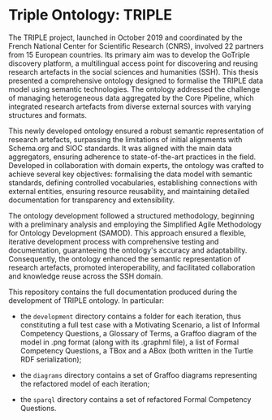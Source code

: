 # Triple Ontology: TRIPLE

The TRIPLE project, launched in October 2019 and coordinated by the French National Center for
Scientific Research (CNRS), involved 22 partners from 15 European countries. Its primary aim was
to develop the GoTriple discovery platform, a multilingual access point for discovering and reusing
research artefacts in the social sciences and humanities (SSH). This thesis presented a
comprehensive ontology designed to formalise the TRIPLE data model using semantic
technologies. The ontology addressed the challenge of managing heterogeneous data aggregated by
the Core Pipeline, which integrated research artefacts from diverse external sources with varying
structures and formats.

This newly developed ontology ensured a robust semantic representation of research artefacts,
surpassing the limitations of initial alignments with Schema.org and SIOC standards. It was aligned
with the main data aggregators, ensuring adherence to state-of-the-art practices in the field.
Developed in collaboration with domain experts, the ontology was crafted to achieve several key
objectives: formalising the data model with semantic standards, defining controlled vocabularies,
establishing connections with external entities, ensuring resource reusability, and maintaining
detailed documentation for transparency and extensibility.

The ontology development followed a structured methodology, beginning with a preliminary
analysis and employing the Simplified Agile Methodology for Ontology Development (SAMOD).
This approach ensured a flexible, iterative development process with comprehensive testing and
documentation, guaranteeing the ontology's accuracy and adaptability. Consequently, the ontology
enhanced the semantic representation of research artefacts, promoted interoperability, and facilitated
collaboration and knowledge reuse across the SSH domain.

This repository contains the full documentation produced during the development of TRIPLE ontology. In particular:

* the `development` directory contains a folder for each iteration, thus constituting a full test case with a Motivating Scenario, a list of Informal Competency Questions, a Glossary of Terms, a Graffoo diagram of the model in .png format (along with its .graphml file), a list of Formal Competency Questions, a TBox and a ABox (both written in the Turtle RDF serialization);

* the `diagrams` directory contains a set of Graffoo diagrams representing the refactored model of each iteration;

* the `sparql` directory contains a set of refactored Formal Competency Questions.

